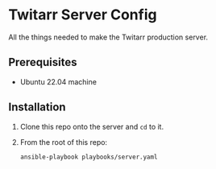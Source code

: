 Twitarr Server Config
=====================

All the things needed to make the Twitarr production server.

Prerequisites
-------------
* Ubuntu 22.04 machine

Installation
------------
01. Clone this repo onto the server and `cd` to it.

02. From the root of this repo:
    ```
    ansible-playbook playbooks/server.yaml
    ```
